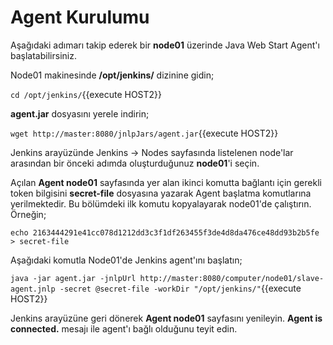 # Agent Kurulumu

Aşağıdaki adımarı takip ederek bir **node01** üzerinde Java Web Start Agent'ı başlatabilirsiniz.

Node01 makinesinde **/opt/jenkins/** dizinine gidin;

`cd /opt/jenkins/`{{execute HOST2}}

**agent.jar** dosyasını yerele indirin;

`wget http://master:8080/jnlpJars/agent.jar`{{execute HOST2}}

Jenkins arayüzünde Jenkins -> Nodes sayfasında listelenen node'lar arasından bir önceki adımda oluşturduğunuz **node01**'i seçin.

Açılan **Agent node01** sayfasında yer alan ikinci komutta bağlantı için gerekli token bilgisini **secret-file** dosyasına yazarak Agent başlatma komutlarına yerilmektedir. Bu bölümdeki ilk komutu kopyalayarak node01'de çalıştırın. Örneğin;

`echo 2163444291e41cc078d1212dd3c3f1df263455f3de4d8da476ce48dd93b2b5fe > secret-file`

Aşağıdaki komutla Node01'de Jenkins agent'ını başlatın;

`java -jar agent.jar -jnlpUrl http://master:8080/computer/node01/slave-agent.jnlp -secret @secret-file -workDir "/opt/jenkins/"`{{execute HOST2}}

Jenkins arayüzüne geri dönerek **Agent node01** sayfasını yenileyin. **Agent is connected.** mesajı ile agent'ı bağlı olduğunu teyit edin.